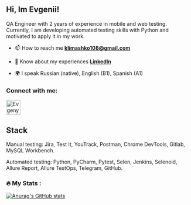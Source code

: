 ## Hi, Im Evgenii!
QA Engineer with 2 years of experience in mobile and web testing.
Currently, I am developing automated testing skills with Python and motivated to apply it in my work.

- 📫 How to reach me **klimashko108@gmail.com**

- 📄 Know about my experiences [**LinkedIn**](https://www.linkedin.com/in/evgenii-klimashko/)

- 🌍 I speak Russian (native), English (B1), Spanish (A1)

### Connect with me:
<p align="left">
<a href="https://t.me/Evgeny_Klimashko" target="blank"><img align="center" src="https://raw.githubusercontent.com/daniilshat/daniilshat/2d7eafe5250314b3d422c86b35de062e0f1f5178/icons/Telegram.svg" alt="Evgeny_Klimashko" height="40" width="40" /></a>
</p>

## Stack
Manual testing: Jira, Test It, YouTrack, Postman, Chrome DevTools, Gitlab,
MySQL Workbench.

Automated testing: Python, PyCharm, Pytest, Selen, Jenkins,
Selenoid, Allure Report, Allure TestOps, Telegram, GitHub.


<!--
**klimashko/klimashko** is a ✨ _special_ ✨ repository because its `README.md` (this file) appears on your GitHub profile.

Here are some ideas to get you started:

- 🔭 I’m currently working on ...
- 🌱 I’m currently learning ...
- 👯 I’m looking to collaborate on ...
- 🤔 I’m looking for help with ...
- 💬 Ask me about ...
- 📫 How to reach me: klimashko108@gmail.com
- 😄 Pronouns: ...
- ⚡ Fun fact: ...
-->


### :fire: My Stats :
[![Anurag's GitHub stats](https://github-readme-stats.vercel.app/api?username=klimashko)](https://github.com/anuraghazra/github-readme-stats)
